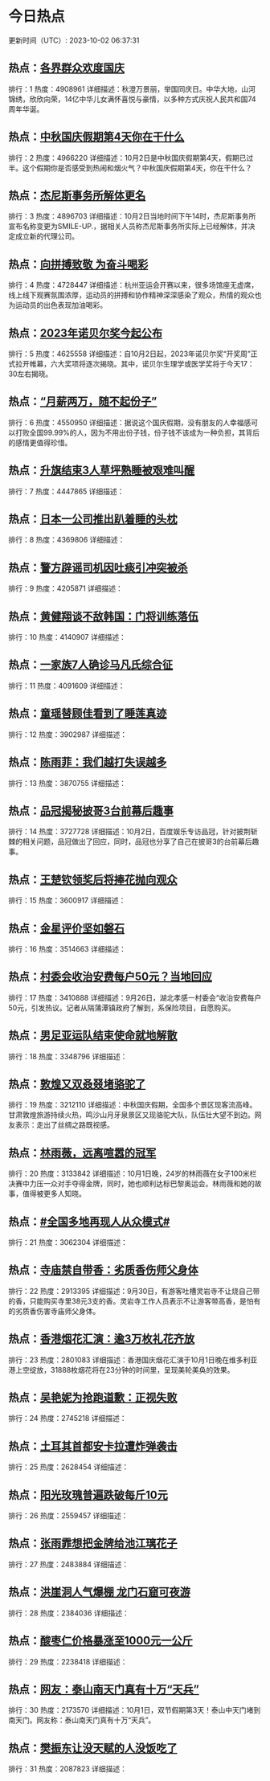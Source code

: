 # 今日热点

更新时间（UTC）: 2023-10-02 06:37:31

## 热点：[各界群众欢度国庆](https://cn.bing.com/search?q=各界群众欢度国庆)
排行：1
热度：4908961
详细描述：秋澄万景丽，举国同庆日。中华大地，山河锦绣，欣欣向荣，14亿中华儿女满怀喜悦与豪情，以多种方式庆祝人民共和国74周年华诞。

## 热点：[中秋国庆假期第4天你在干什么](https://cn.bing.com/search?q=中秋国庆假期第4天你在干什么)
排行：2
热度：4966220
详细描述：10月2日是中秋国庆假期第4天，假期已过半。这个假期你是否感受到热闹和烟火气？中秋国庆假期第4天，你在干什么？

## 热点：[杰尼斯事务所解体更名](https://cn.bing.com/search?q=杰尼斯事务所解体更名)
排行：3
热度：4896703
详细描述：10月2日当地时间下午14时，杰尼斯事务所宣布名称变更为SMILE-UP.，据相关人员称杰尼斯事务所实际上已经解体，并决定成立新的代理公司。

## 热点：[向拼搏致敬 为奋斗喝彩](https://cn.bing.com/search?q=向拼搏致敬为奋斗喝彩)
排行：4
热度：4728447
详细描述：杭州亚运会开赛以来，很多场馆座无虚席，线上线下观赛氛围浓厚，运动员的拼搏和协作精神深深感染了观众，热情的观众也为运动员的出色表现加油喝彩。

## 热点：[2023年诺贝尔奖今起公布](https://cn.bing.com/search?q=2023年诺贝尔奖今起公布)
排行：5
热度：4625558
详细描述：自10月2日起，2023年诺贝尔奖“开奖周”正式拉开帷幕，六大奖项将逐次揭晓。其中，诺贝尔生理学或医学奖将于今天17：30左右揭晓。

## 热点：[“月薪两万，随不起份子”](https://cn.bing.com/search?q=“月薪两万，随不起份子”)
排行：6
热度：4550950
详细描述：据说这个国庆假期，没有朋友的人幸福感可以打败全国99.99%的人，因为不用出份子钱，份子钱不该成为一种负担，其背后的感情更值得珍惜。

## 热点：[升旗结束3人草坪熟睡被艰难叫醒](https://cn.bing.com/search?q=升旗结束3人草坪熟睡被艰难叫醒)
排行：7
热度：4447865
详细描述：

## 热点：[日本一公司推出趴着睡的头枕](https://cn.bing.com/search?q=日本一公司推出趴着睡的头枕)
排行：8
热度：4369806
详细描述：

## 热点：[警方辟谣司机因吐痰引冲突被杀](https://cn.bing.com/search?q=警方辟谣司机因吐痰引冲突被杀)
排行：9
热度：4205871
详细描述：

## 热点：[黄健翔谈不敌韩国：门将训练落伍](https://cn.bing.com/search?q=黄健翔谈不敌韩国：门将训练落伍)
排行：10
热度：4140907
详细描述：

## 热点：[一家族7人确诊马凡氏综合征](https://cn.bing.com/search?q=一家族7人确诊马凡氏综合征)
排行：11
热度：4091609
详细描述：

## 热点：[童瑶替顾佳看到了睡莲真迹](https://cn.bing.com/search?q=童瑶替顾佳看到了睡莲真迹)
排行：12
热度：3902987
详细描述：

## 热点：[陈雨菲：我们越打失误越多](https://cn.bing.com/search?q=陈雨菲：我们越打失误越多)
排行：13
热度：3870755
详细描述：

## 热点：[品冠揭秘披哥3台前幕后趣事](https://cn.bing.com/search?q=品冠揭秘披哥3台前幕后趣事)
排行：14
热度：3727728
详细描述：10月2日，百度娱乐专访品冠，针对披荆斩棘的相关问题，品冠做出了回应，同时，品冠也分享了自己在披哥3的台前幕后趣事。

## 热点：[王楚钦领奖后将捧花抛向观众](https://cn.bing.com/search?q=王楚钦领奖后将捧花抛向观众)
排行：15
热度：3600917
详细描述：

## 热点：[金星评价坚如磐石](https://cn.bing.com/search?q=金星评价坚如磐石)
排行：16
热度：3514663
详细描述：

## 热点：[村委会收治安费每户50元？当地回应](https://cn.bing.com/search?q=村委会收治安费每户50元？当地回应)
排行：17
热度：3410888
详细描述：9月26日，湖北孝感一村委会“收治安费每户50元，引发热议。记者从隔蒲潭镇政府了解到，系保险项目，自愿购买。

## 热点：[男足亚运队结束使命就地解散](https://cn.bing.com/search?q=男足亚运队结束使命就地解散)
排行：18
热度：3348796
详细描述：

## 热点：[敦煌又双叒叕堵骆驼了](https://cn.bing.com/search?q=敦煌又双叒叕堵骆驼了)
排行：19
热度：3212110
详细描述：中秋国庆假期，全国多个景区现客流高峰。甘肃敦煌旅游持续火热，鸣沙山月牙泉景区又现骆驼大队，队伍壮大望不到边。网友表示：走出了丝绸之路既视感。

## 热点：[林雨薇，远离喧嚣的冠军](https://cn.bing.com/search?q=林雨薇，远离喧嚣的冠军)
排行：20
热度：3133842
详细描述：10月1日晚，24岁的林雨薇在女子100米栏决赛中力压一众对手夺得金牌，同时，她也顺利达标巴黎奥运会。林雨薇和她的故事，值得被更多人知晓。

## 热点：[#全国多地再现人从众模式#](https://cn.bing.com/search?q=#全国多地再现人从众模式#)
排行：21
热度：3062304
详细描述：

## 热点：[寺庙禁自带香：劣质香伤师父身体](https://cn.bing.com/search?q=寺庙禁自带香：劣质香伤师父身体)
排行：22
热度：2913395
详细描述：9月30日，有游客吐槽灵岩寺不让烧自己带的香，只能购买寺里38元3支的香。灵岩寺工作人员表示不让游客带高香，是怕有的劣质香伤害寺庙师父身体。

## 热点：[香港烟花汇演：逾3万枚礼花齐放](https://cn.bing.com/search?q=香港烟花汇演：逾3万枚礼花齐放)
排行：23
热度：2801083
详细描述：香港国庆烟花汇演于10月1日晚在维多利亚港上空绽放，31888枚烟花将在23分钟的时间里，呈现美轮美奂的效果。

## 热点：[吴艳妮为抢跑道歉：正视失败](https://cn.bing.com/search?q=吴艳妮为抢跑道歉：正视失败)
排行：24
热度：2745218
详细描述：

## 热点：[土耳其首都安卡拉遭炸弹袭击](https://cn.bing.com/search?q=土耳其首都安卡拉遭炸弹袭击)
排行：25
热度：2628454
详细描述：

## 热点：[阳光玫瑰普遍跌破每斤10元](https://cn.bing.com/search?q=阳光玫瑰普遍跌破每斤10元)
排行：26
热度：2559457
详细描述：

## 热点：[张雨霏想把金牌给池江璃花子](https://cn.bing.com/search?q=张雨霏想把金牌给池江璃花子)
排行：27
热度：2483884
详细描述：

## 热点：[洪崖洞人气爆棚 龙门石窟可夜游](https://cn.bing.com/search?q=洪崖洞人气爆棚龙门石窟可夜游)
排行：28
热度：2384036
详细描述：

## 热点：[酸枣仁价格暴涨至1000元一公斤](https://cn.bing.com/search?q=酸枣仁价格暴涨至1000元一公斤)
排行：29
热度：2238418
详细描述：

## 热点：[网友：泰山南天门真有十万“天兵”](https://cn.bing.com/search?q=网友：泰山南天门真有十万“天兵”)
排行：30
热度：2173570
详细描述：10月1日，双节假期第3天！泰山中天门堵到南天门。网友称：泰山南天门真有十万“天兵”。

## 热点：[樊振东让没天赋的人没饭吃了](https://cn.bing.com/search?q=樊振东让没天赋的人没饭吃了)
排行：31
热度：2087823
详细描述：

